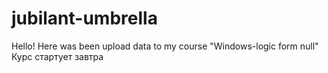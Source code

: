 # jubilant-umbrella
Hello!
Here was been upload data to my course "Windows-logic form null"
Курс стартует завтра

